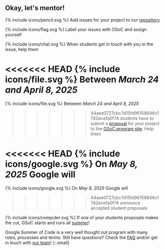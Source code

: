 ## Okay, let's mentor!

<span>{% include icons/pencil.svg %} Add issues for your project to our
[repository](https://github.com/openSUSE/mentoring/issues)

<span>{% include icons/flag.svg %} Label your issues with GSoC and
assign yourself

<span>{% include icons/chat.svg %} When students get in touch with you
in the issue, help them

<<<<<<< HEAD
<span>{% include icons/file.svg %} Between *March 24 and April 8, 2025*
=======
<span>{% include icons/file.svg %} Between *March 24 and April 8, 2025*
>>>>>>> 44aee0727cbc7d15fd96158846c1742ecefa0f74
students have to submit a
[proposal](http://write.flossmanuals.net/gsocstudentguide/writing-a-proposal/)
for your project to the
[GSoC program site](https://summerofcode.withgoogle.com/). Help them

<<<<<<< HEAD
<span>{% include icons/google.svg %} On *May 8, 2025* Google will
=======
<span>{% include icons/google.svg %} On *May 8, 2025* Google will
>>>>>>> 44aee0727cbc7d15fd96158846c1742ecefa0f74
announce accepted student proposals

<span>{% include icons/computer.svg %} If one of your students
proposals makes the cut, GSoC starts and runs all
[summer](https://developers.google.com/open-source/gsoc/timeline)!

Google Summer of Code is a very well thought out program with many
roles, processes and terms. Still have questions? Check the
[FAQ](https://developers.google.com/open-source/gsoc/faq)
and/or get in touch with [our team](mailto:opensuse-project@opensuse.org)!
{:.small}
